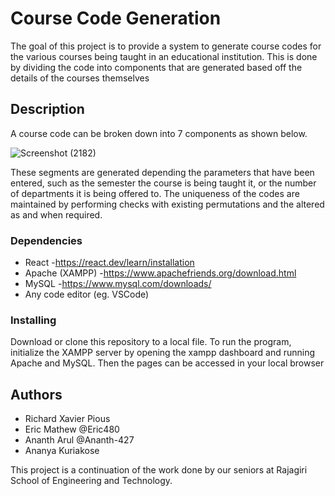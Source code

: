 # Course Code Generation

The goal of this project is to provide a system to generate course codes for the various courses being taught in an educational institution. This is done by dividing the code into components that are generated based off the details of the courses themselves

## Description

A course code can be broken down into 7 components as shown below. 

![Screenshot (2182)](https://github.com/user-attachments/assets/a25f71a2-773b-4015-99aa-1514b87668b1)

These segments are generated depending the parameters that have been entered, such as the semester the course is being taught it, or the number of departments it is being offered to. The uniqueness of the codes are maintained by performing checks with existing permutations and the altered as and when required. 

### Dependencies

* React                             -https://react.dev/learn/installation
* Apache (XAMPP)                    -https://www.apachefriends.org/download.html
* MySQL                             -https://www.mysql.com/downloads/
* Any code editor (eg. VSCode)

### Installing

Download or clone this repository to a local file. To run the program, initialize the XAMPP server by opening the xampp dashboard and running Apache and MySQL. Then the pages can be accessed in your local browser

## Authors

* Richard Xavier Pious
* Eric Mathew  @Eric480
* Ananth Arul  @Ananth-427
* Ananya Kuriakose
 
This project is a continuation of the work done by our seniors at Rajagiri School of Engineering and Technology.

